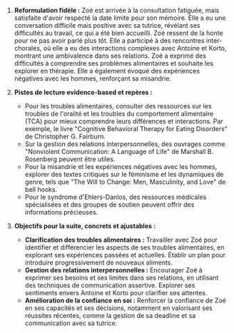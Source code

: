 1) **Reformulation fidèle :**
Zoé est arrivée à la consultation fatiguée, mais satisfaite d'avoir respecté la date limite pour son mémoire. Elle a eu une conversation difficile mais positive avec sa tutrice, révélant ses difficultés au travail, ce qui a été bien accueilli. Zoé ressent de la honte pour ne pas avoir parlé plus tôt. Elle a participé à des rencontres inter-chorales, où elle a eu des interactions complexes avec Antoine et Korto, montrant une ambivalence dans ses relations. Zoé a exprimé des difficultés à comprendre ses problèmes alimentaires et souhaite les explorer en thérapie. Elle a également évoqué des expériences négatives avec les hommes, renforçant sa misandrie.

2) **Pistes de lecture evidence-based et repères :**
   - Pour les troubles alimentaires, consulter des ressources sur les troubles de l'oralité et les troubles du comportement alimentaire (TCA) pour mieux comprendre leurs différences et interactions. Par exemple, le livre "Cognitive Behavioral Therapy for Eating Disorders" de Christopher G. Fairburn.
   - Sur la gestion des relations interpersonnelles, des ouvrages comme "Nonviolent Communication: A Language of Life" de Marshall B. Rosenberg peuvent être utiles.
   - Pour la misandrie et les expériences négatives avec les hommes, explorer des textes critiques sur le féminisme et les dynamiques de genre, tels que "The Will to Change: Men, Masculinity, and Love" de bell hooks.
   - Pour le syndrome d'Ehlers-Danlos, des ressources médicales spécialisées et des groupes de soutien peuvent offrir des informations précieuses.

3) **Objectifs pour la suite, concrets et ajustables :**
   - **Clarification des troubles alimentaires :** Travailler avec Zoé pour identifier et différencier les aspects de ses troubles alimentaires, en explorant ses expériences passées et actuelles. Établir un plan pour introduire progressivement de nouveaux aliments.
   - **Gestion des relations interpersonnelles :** Encourager Zoé à exprimer ses besoins et ses limites dans ses relations, en utilisant des techniques de communication assertive. Explorer ses sentiments envers Antoine et Korto pour clarifier ses attentes.
   - **Amélioration de la confiance en soi :** Renforcer la confiance de Zoé en ses capacités et ses décisions, notamment en valorisant ses réussites récentes, comme la gestion de sa deadline et sa communication avec sa tutrice.